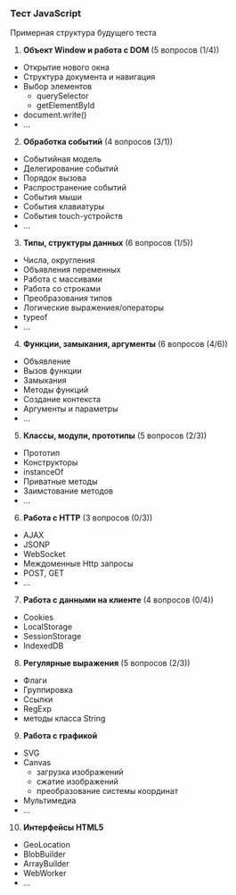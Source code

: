 ### Тест JavaScript
Примерная структура будущего теста

1. **Объект Window и работа с DOM** (5 вопросов (1/4))
  - Открытие нового окна
  - Структура документа и навигация
  - Выбор элементов
    - querySelector
    - getElementById
  - document.write()
  - ...
2. **Обработка событий** (4 вопросов (3/1))
  - Событийная модель
  - Делегирование событий
  - Порядок вызова
  - Распространение событий
  - События мыши
  - События клавиатуры
  - События touch-устройств
  - ...
3. **Типы, структуры данных** (6 вопросов (1/5))
  - Числа, округления
  - Объявления переменных
  - Работа с массивами
  - Работа со строками
  - Преобразования типов
  - Логические выражениея/операторы
  - typeof
  - ...
4. **Функции, замыкания, аргументы** (6 вопросов (4/6))
  - Объявление
  - Вызов функции
  - Замыкания
  - Методы функций
  - Создание контекста
  - Аргументы и параметры
  - ...
5. **Классы, модули, прототипы** (5 вопросов (2/3))
  - Прототип
  - Конструкторы
  - instanceOf
  - Приватные методы
  - Заимстование методов
  - ...
6. **Работа с HTTP** (3 вопросов (0/3))
  - AJAX
  - JSONP
  - WebSocket
  - Междоменные Http запросы
  - POST, GET
  - ...
7. **Работа с данными на клиенте** (4 вопросов (0/4))
  - Cookies
  - LocalStorage
  - SessionStorage
  - IndexedDB
8. **Регулярные выражения** (5 вопросов (2/3))
  - Флаги
  - Группировка
  - Ссылки
  - RegExp
  - методы класса String
9. **Работа с графикой**
  - SVG
  - Canvas
    - загрузка изображений
    - сжатие изображений
    - преобразование системы координат
  - Мультимедиа
  - ...
10. **Интерфейсы HTML5**
  - GeoLocation
  - BlobBuilder
  - ArrayBuilder
  - WebWorker
  - ...
